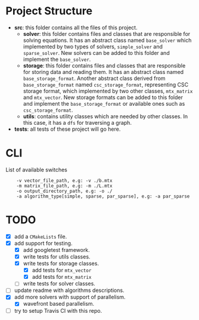 # Project Structure

- **src**: this folder contains all the files of this project.
  - **solver**: this folder contains files and classes that are responsible for solving equations. It has an abstract class named `base_solver` which implemented by two types of solvers, `simple_solver` and `sparse_solver`. New solvers can be added to this folder and implement the `base_solver`.
  - **storage**: this folder contains files and classes that are responsible for storing data and reading them. It has an abstract class named `base_storage_format`. Another abstract class derived from `base_storage_format` named `csc_storage_format`, representing CSC storage format, which implemented by two other classes, `mtx_matrix` and `mtx_vector`. New storage formats can be added to this folder and implement the `base_storage_format` or available ones such as `csc_storage_format`.
  - **utils**: contains utility classes which are needed by other classes. In this case, it has a `dfs` for traversing a graph.
- **tests**: all tests of these project will go here.

# CLI
List of available switches
``` 
	-v vector_file_path, e.g: -v ./b.mtx
	-m matrix_file_path, e.g: -m ./L.mtx
	-o output_directory_path, e.g: -o ./
	-a algorithm_type[simple, sparse, par_sparse], e.g: -a par_sparse
```
# TODO

- [x] add a `CMakeLists` file.
- [x] add support for testing.
    - [x] add googletest framework.
    - [x] write tests for utils classes.
    - [x] write tests for storage classes.
        - [x] add tests for `mtx_vector`
        - [x] add tests for `mtx_matrix`
    - [ ] write tests for solver classes.
- [ ] update readme with algorithms descriptions.
- [x] add more solvers with support of parallelism.
    - [x] wavefront based parallelism.
- [ ] try to setup Travis CI with this repo.
